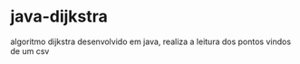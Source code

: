 # java-dijkstra
 algoritmo dijkstra desenvolvido em java, realiza a leitura dos pontos vindos de um csv 

